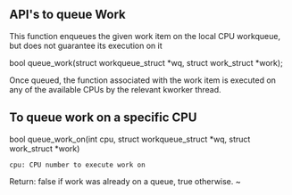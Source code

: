 API's to queue Work
--------------------

This function enqueues the given work item on the local CPU workqueue, but does not guarantee its execution on it

bool queue_work(struct workqueue_struct *wq, struct work_struct *work);

Once queued, the function associated with the work item is executed on any of the available CPUs by the relevant
kworker thread.
	
To queue work on a specific CPU
-----------------------------------
bool queue_work_on(int cpu, struct workqueue_struct *wq,
		struct work_struct *work)

    cpu: CPU number to execute work on

Return: false if work was already on a queue,
        true otherwise.
~                         
